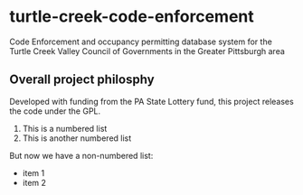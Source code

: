 # turtle-creek-code-enforcement
Code Enforcement and occupancy permitting database system for the Turtle Creek Valley Council of Governments in the Greater Pittsburgh area
## Overall project philosphy
Developed with funding from the PA State Lottery fund, this project releases the code under the GPL.
1. This is a numbered list
2. This is another numbered list

But now we have a non-numbered list:
* item 1
* item 2
